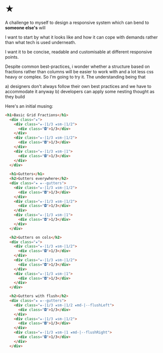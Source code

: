 # ★

A challenge to myself to design a responsive system which can bend to **someone else's** will

I want to start by what it looks like and how it can cope with demands rather than what tech is used underneath.

I want it to be concise, readable and customisable at different responsive points.

Despite common best-practices, i wonder whether a structure based on fractions rather than columns
will be easier to work with and a lot less css heavy or complex. So I'm going to try it. The understanding
being that

a) designers don't always follow their own best practices and we have to accommodate it anyway
b) developers can apply some nesting thought as they build

Here's an initial musing:

```html
<h1>Basic Grid Fractions</h1>
  <div class="★">
    <div class="★-|1/3 ★sm-|1/2">
      <div class="◘">1/3</div>
    </div>
    <div class="★-|1/3 ★sm-|1/2">
      <div class="◘">1/3</div>
    </div>
    <div class="★-|1/3 ★sm-|1">
      <div class="◘">1/3</div>
    </div>
  </div>
  
  <h1>Gutters</h1>
  <h2>Gutters everywhere</h2>
  <div class="★ ★--gutters">
    <div class="★-|1/3 ★sm-|1/2">
      <div class="◘">1/3</div>
    </div>
    <div class="★-|1/3 ★sm-|1/2">
      <div class="◘">1/3</div>
    </div>
    <div class="★-|1/3 ★sm-|1">
      <div class="◘">1/3</div>
    </div>
  </div>  

  <h2>Gutters on cols</h2>
  <div class="★">
    <div class="★-|1/3 ★sm-|1/2">
      <div class="◘">1/3</div>
    </div>
    <div class="★-|1/3 ★sm-|1/2">
      <div class="◘">1/3</div>
    </div>
    <div class="★-|1/3 ★sm-|1">
      <div class="◘">1/3</div>
    </div>
  </div>  

  <h2>Gutters with flush</h2>
  <div class="★ ★--gutters">
    <div class="★-|1/3 ★sm-|1/2 ★md-|--flushLeft">
      <div class="◘">1/3</div>
    </div>
    <div class="★-|1/3 ★sm-|1/2">
      <div class="◘">1/3</div>
    </div>
    <div class="★-|1/3 ★sm-|1 ★md-|--flushRight">
      <div class="◘">1/3</div>
    </div>
  </div>  
```
